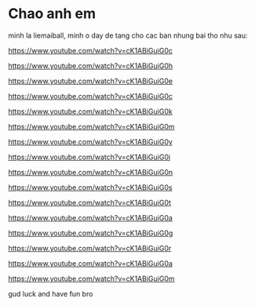 # Chao anh em

minh la liemaiball, minh o day de tang cho cac ban nhung bai tho nhu sau:

https://www.youtube.com/watch?v=cK1ABiGuiG0c

https://www.youtube.com/watch?v=cK1ABiGuiG0h

https://www.youtube.com/watch?v=cK1ABiGuiG0e

https://www.youtube.com/watch?v=cK1ABiGuiG0c

https://www.youtube.com/watch?v=cK1ABiGuiG0k

https://www.youtube.com/watch?v=cK1ABiGuiG0m

https://www.youtube.com/watch?v=cK1ABiGuiG0y

https://www.youtube.com/watch?v=cK1ABiGuiG0i

https://www.youtube.com/watch?v=cK1ABiGuiG0n

https://www.youtube.com/watch?v=cK1ABiGuiG0s

https://www.youtube.com/watch?v=cK1ABiGuiG0t

https://www.youtube.com/watch?v=cK1ABiGuiG0a

https://www.youtube.com/watch?v=cK1ABiGuiG0g

https://www.youtube.com/watch?v=cK1ABiGuiG0r

https://www.youtube.com/watch?v=cK1ABiGuiG0a

https://www.youtube.com/watch?v=cK1ABiGuiG0m

gud luck and have fun bro
